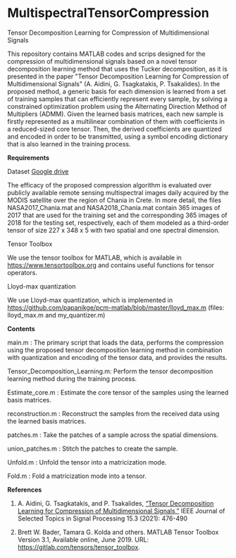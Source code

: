 # MultispectralTensorCompression
Tensor Decomposition Learning for Compression of Multidimensional Signals

This repository contains MATLAB codes and scrips designed for the compression of multidimensional signals 
based on a novel tensor decomposition learning method that uses the Tucker decomposition, as it is presented 
in the paper "Tensor Decomposition Learning for Compression of Multidimensional Signals" (A. Aidini, G. Tsagkatakis, 
P. Tsakalides). In the proposed method, a generic basis for each dimension is learned from a set of training samples
that can efficiently represent every sample, by solving a constrained optimization problem using the Alternating 
Direction Method of Multipliers (ADMM). Given the learned basis matrices, each new sample is firstly represented
as a multilinear combination of them with coefficients in a reduced-sized core tensor. Then, the derived coefficients
are quantized and encoded in order to be transmitted, using a symbol encoding dictionary that is also learned in the
training process.


**Requirements**

Dataset [Google drive](https://drive.google.com/drive/folders/1IesESYVA7xNJcvWnKk3l2DrTvx54EcYQ?usp=sharing)

The efficacy of the proposed compression algorithm is evaluated over publicly available remote sensing multispectral
images daily acquired by the MODIS satellite over the region of Chania in Crete. In more detail, the files 
NASA2017_Chania.mat and NASA2018_Chania.mat contain 365 images of 2017 that are used for the training set and the 
corresponding 365 images of 2018 for the testing set, respectively, each of them modeled as a third-order tensor of size
227 x 348 x 5 with two spatial and one spectral dimension.

Tensor Toolbox

We use the tensor toolbox for MATLAB, which is available in https://www.tensortoolbox.org and contains useful 
functions for tensor operators.

Lloyd-max quantization

We use Lloyd-max quantization, which is implemented in https://github.com/papanikge/pcm-matlab/blob/master/lloyd_max.m
(files: lloyd_max.m and my_quantizer.m)


**Contents**

main.m : The primary script that loads the data, performs the compression using the proposed tensor decomposition
learning method in combination with quantization and encoding of the tensor data, and provides the results.

Tensor_Decomposition_Learning.m: Perform the tensor decomposition learning method during the training process.

Estimate_core.m : Estimate the core tensor of the samples using the learned basis matrices.

reconstruction.m : Reconstruct the samples from the received data using the learned basis matrices.

patches.m : Take the patches of a sample across the spatial dimensions.

union_patches.m : Stitch the patches to create the sample.

Unfold.m : Unfold the tensor into a matricization mode.

Fold.m : Fold a matricization mode into a tensor.


**References**

1. A.  Aidini,  G.  Tsagkatakis,  and P.  Tsakalides, [“Tensor Decomposition Learning for Compression of
Multidimensional Signals,”](http://users.ics.forth.gr/~tsakalid/PAPERS/2021-JSTSP.pdf) IEEE Journal of Selected Topics in Signal Processing 15.3 (2021): 476-490

2. Brett W. Bader, Tamara G. Kolda and others. MATLAB Tensor Toolbox Version 3.1, Available online, June 2019.
URL: https://gitlab.com/tensors/tensor_toolbox.
